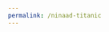 ```yaml
---
permalink: /ninaad-titanic
---
```


<html lang="en">
<head>
    <meta charset="UTF-8">
    <meta name="viewport" content="width=device-width, initial-scale=1.0">
    <title>Titanic Survival Prediction</title>
    <style>
        body {
            font-family: Arial, sans-serif;
            margin: 20px;
            padding: 20px;
        }

        label, input {
            margin-bottom: 10px;
            display: block;
        }

        button {
            margin-top: 20px;
        }
    </style>
</head>
<body>
    <h1>Titanic Survival Prediction</h1>
    <form id="predictionForm">
        <label for="pclass">Passenger Class:</label>
        <input type="number" id="pclass" name="pclass" required><br>

        <label for="sex">Sex (0 for female, 1 for male):</label>
        <input type="number" id="sex" name="sex" required><br>

        <label for="age">Age:</label>
        <input type="number" id="age" name="age" required><br>

        <label for="sibsp">Siblings/Spouses Aboard:</label>
        <input type="number" id="sibsp" name="sibsp" required><br>

        <label for="parch">Parents/Children Aboard:</label>
        <input type="number" id="parch" name="parch" required><br>

        <label for="fare">Ticket Fare:</label>
        <input type="number" step="any" id="fare" name="fare" required><br>

        <label for="embarked">Embarked (C = Cherbourg; Q = Queenstown; S = Southampton):</label>
        <input type="text" id="embarked" name="embarked" required><br>

        <label for="alone">Alone (0 for No, 1 for Yes):</label>
        <input type="number" id="alone" name="alone" required><br>

        <button type="submit">Predict Survival</button>
    </form>
        <div id="predictionResult"></div>
    <script>
        document.getElementById('predictionForm').addEventListener('submit', function(e) {
            e.preventDefault();

            const formData = {
                pclass: document.getElementById('pclass').value,
                sex: document.getElementById('sex').value,
                age: document.getElementById('age').value,
                sibsp: document.getElementById('sibsp').value,
                parch: document.getElementById('parch').value,
                fare: document.getElementById('fare').value,
                embarked: document.getElementById('embarked').value.toUpperCase(),
                alone: document.getElementById('alone').value
            };
